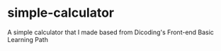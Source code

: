 # simple-calculator
A simple calculator that I made based from Dicoding's Front-end Basic Learning Path
